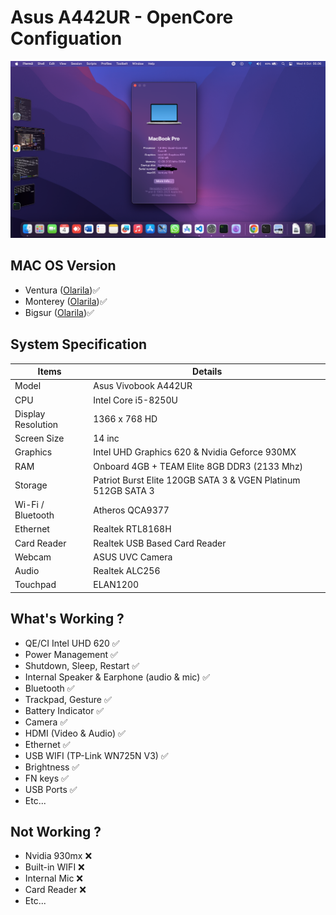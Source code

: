# Asus A442UR - OpenCore Configuation
![Home](https://github.com/basiooo/asus-a442ur-opencore/blob/main/screenshot/home.png?raw=true)

## MAC OS Version
- Ventura  ([Olarila](https://www.olarila.com/topic/6278-olarila-vanilla-images-macos-installer/))✅
- Monterey ([Olarila](https://www.olarila.com/topic/6278-olarila-vanilla-images-macos-installer/))✅
- Bigsur ([Olarila](https://www.olarila.com/topic/6278-olarila-vanilla-images-macos-installer/))✅

## System Specification
Items | Details |
--- | --- |
Model	| Asus Vivobook A442UR
CPU	| Intel Core i5-8250U
Display Resolution  | 1366 x 768 HD
Screen Size | 14 inc
Graphics	| Intel UHD Graphics 620 & Nvidia Geforce 930MX
RAM	| Onboard 4GB + TEAM Elite 8GB DDR3 (2133 Mhz)
Storage | Patriot Burst Elite 120GB SATA 3 & VGEN Platinum 512GB SATA 3
Wi-Fi / Bluetooth	| Atheros QCA9377 
Ethernet | Realtek RTL8168H 
Card Reader	| Realtek USB Based Card Reader
Webcam	| ASUS UVC Camera
Audio	| Realtek ALC256
Touchpad	| ELAN1200


## What's Working ?
- QE/CI Intel UHD 620 ✅
- Power Management ✅
- Shutdown, Sleep, Restart ✅
- Internal Speaker & Earphone (audio & mic) ✅
- Bluetooth ✅
- Trackpad, Gesture ✅
- Battery Indicator ✅
- Camera ✅
- HDMI (Video & Audio) ✅
- Ethernet ✅
- USB WIFI (TP-Link WN725N V3) ✅
- Brightness ✅
- FN keys ✅
- USB Ports ✅
- Etc...

## Not Working ?
- Nvidia 930mx ❌
- Built-in WIFI ❌
- Internal Mic ❌
- Card Reader ❌
- Etc...